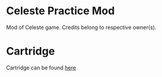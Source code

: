 # Celeste Practice Mod
Mod of Celeste game. Credits belong to respective owner(s).
# Cartridge
Cartridge can be found [here](https://github.com/stevenfelix505/Celeste-Practice-Mod/blob/master/celeste_practice_mod.p8.png)
